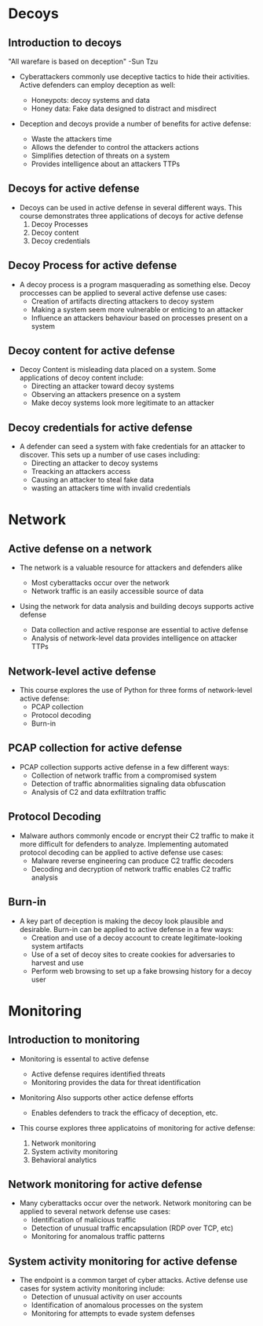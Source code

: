 # Decoys
## Introduction to decoys
"All warefare is based on deception"
-Sun Tzu

* Cyberattackers commonly use deceptive tactics to hide their activities. Active defenders can employ deception as well:
    - Honeypots: decoy systems and data
    - Honey data: Fake data designed to distract and misdirect

* Deception and decoys provide a number of benefits for active defense:
    - Waste the attackers time
    - Allows the defender to control the attackers actions
    - Simplifies detection of threats on a system
    - Provides intelligence about an attackers TTPs

## Decoys for active defense
* Decoys can be used in active defense in several different ways. This course demonstrates three applications of decoys for active defense
    1. Decoy Processes
    2. Decoy content
    3. Decoy credentials

## Decoy Process for active defense
* A decoy process is a program masquerading as something else. Decoy proccesses can be applied to several active defense use cases:
    - Creation of artifacts directing attackers to decoy system
    - Making a system seem more vulnerable or enticing to an attacker
    - Influence an attackers behaviour based on processes present on a system


## Decoy content for active defense
* Decoy Content is misleading data placed on a system. Some applications of decoy content include:
    - Directing an attacker toward decoy systems
    - Observing an attackers presence on a system
    - Make decoy systems look more legitimate to an attacker


## Decoy credentials for active defense
* A defender can seed a system with fake credentials for an attacker to discover. This sets up a number of use cases including:
    - Directing an attacker to decoy systems 
    - Treacking an attackers access
    - Causing an attacker to steal fake data
    - wasting an attackers time with invalid credentials


# Network
## Active defense on a network
* The network is a valuable resource for attackers and defenders alike
    - Most cyberattacks occur over the network
    - Network traffic is an easily accessible source of data

* Using the network for data analysis and building decoys supports active defense
    - Data collection and active response are essential to active defense
    - Analysis of network-level data provides intelligence on attacker TTPs

## Network-level active defense
* This course explores the use of Python for three forms of network-level active defense:
    - PCAP collection
    - Protocol decoding
    - Burn-in

## PCAP collection for active defense
* PCAP collection supports active defense in a few different ways:
    - Collection of network traffic from a compromised system
    - Detection of traffic abnormalities signaling data obfuscation
    - Analysis of C2 and data exfiltration traffic

## Protocol Decoding
* Malware authors commonly encode or encrypt their C2 traffic to make it more difficult for defenders to analyze. Implementing automated protocol decoding can be applied to active defense use cases:
    - Malware reverse engineering can produce C2 traffic decoders
    - Decoding and decryption of network traffic enables C2 traffic analysis


## Burn-in
* A key part of deception is making the decoy look plausible and desirable. Burn-in can be applied to active defense in a few ways:
    - Creation and use of a decoy account to create legitimate-looking system artifacts
    - Use of a set of decoy sites to create cookies for adversaries to harvest and use
    - Perform web browsing to set up a fake browsing history for a decoy user

# Monitoring
## Introduction to monitoring
* Monitoring is essental to active defense
    - Active defense requires identified threats
    - Monitoring provides the data for threat identification

* Monitoring Also supports other actice defense efforts
    - Enables defenders to track the efficacy of deception, etc.

* This course explores three applicatoins of monitoring for active defense:
    1. Network monitoring
    2. System activity monitoring
    3. Behavioral analytics

## Network monitoring for active defense
* Many cyberattacks occur over the network. Network monitoring can be applied to several network defense use cases:
    - Identification of malicious traffic
    - Detection of unusual traffic encapsulation (RDP over TCP, etc)
    - Monitoring for anomalous traffic patterns

## System activity monitoring for active defense
* The endpoint is a common target of cyber attacks. Active defense use cases for system activity monitoring include:
    - Detection of unusual activity on user accounts
    - Identification of anomalous processes on the system
    - Monitoring for attempts to evade system defenses

